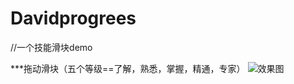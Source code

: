 # Davidprogrees
//一个技能滑块demo

***拖动滑块（五个等级==了解，熟悉，掌握，精通，专家）
![效果图](https://github.com/cuishengxi/Davidprogrees/blob/master/屏幕快照%202018-10-30%20下午2.46.14.png)
